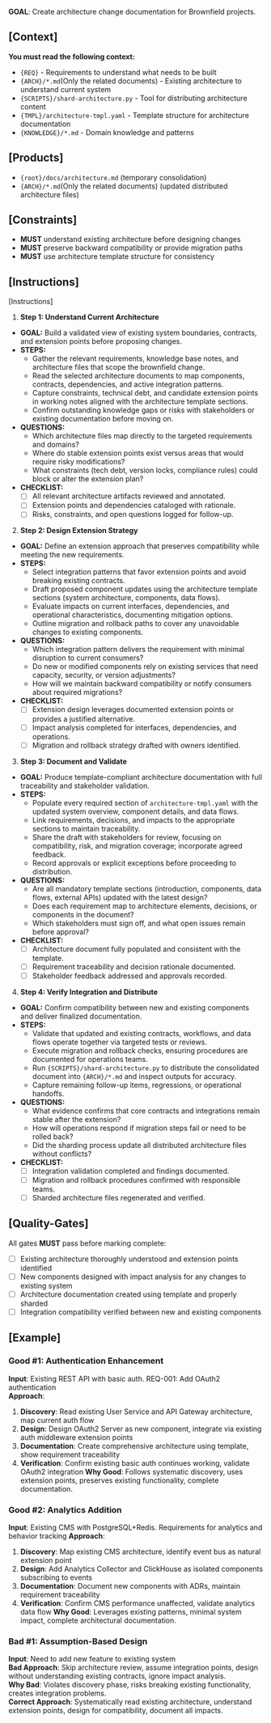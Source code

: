 **GOAL**: Create architecture change documentation for Brownfield projects.

## [Context]
**You must read the following context:**
- `{REQ}` - Requirements to understand what needs to be built
- `{ARCH}/*.md`(Only the related documents) - Existing architecture to understand current system
- `{SCRIPTS}/shard-architecture.py` - Tool for distributing architecture content
- `{TMPL}/architecture-tmpl.yaml` - Template structure for architecture documentation
- `{KNOWLEDGE}/*.md` - Domain knowledge and patterns

## [Products]
- `{root}/docs/architecture.md` (temporary consolidation)
- `{ARCH}/*.md`(Only the related documents) (updated distributed architecture files)

## [Constraints]
- **MUST** understand existing architecture before designing changes
- **MUST** preserve backward compatibility or provide migration paths
- **MUST** use architecture template structure for consistency

## [Instructions]
[Instructions]
1. **Step 1: Understand Current Architecture**
- **GOAL:** Build a validated view of existing system boundaries, contracts, and extension points before proposing changes.
- **STEPS:**
  - Gather the relevant requirements, knowledge base notes, and architecture files that scope the brownfield change.
  - Read the selected architecture documents to map components, contracts, dependencies, and active integration patterns.
  - Capture constraints, technical debt, and candidate extension points in working notes aligned with the architecture template sections.
  - Confirm outstanding knowledge gaps or risks with stakeholders or existing documentation before moving on.
- **QUESTIONS:**
  - Which architecture files map directly to the targeted requirements and domains?
  - Where do stable extension points exist versus areas that would require risky modifications?
  - What constraints (tech debt, version locks, compliance rules) could block or alter the extension plan?
- **CHECKLIST:**
  - [ ] All relevant architecture artifacts reviewed and annotated.
  - [ ] Extension points and dependencies cataloged with rationale.
  - [ ] Risks, constraints, and open questions logged for follow-up.

2. **Step 2: Design Extension Strategy**
- **GOAL:** Define an extension approach that preserves compatibility while meeting the new requirements.
- **STEPS:**
  - Select integration patterns that favor extension points and avoid breaking existing contracts.
  - Draft proposed component updates using the architecture template sections (system architecture, components, data flows).
  - Evaluate impacts on current interfaces, dependencies, and operational characteristics, documenting mitigation options.
  - Outline migration and rollback paths to cover any unavoidable changes to existing components.
- **QUESTIONS:**
  - Which integration pattern delivers the requirement with minimal disruption to current consumers?
  - Do new or modified components rely on existing services that need capacity, security, or version adjustments?
  - How will we maintain backward compatibility or notify consumers about required migrations?
- **CHECKLIST:**
  - [ ] Extension design leverages documented extension points or provides a justified alternative.
  - [ ] Impact analysis completed for interfaces, dependencies, and operations.
  - [ ] Migration and rollback strategy drafted with owners identified.

3. **Step 3: Document and Validate**
- **GOAL:** Produce template-compliant architecture documentation with full traceability and stakeholder validation.
- **STEPS:**
  - Populate every required section of `architecture-tmpl.yaml` with the updated system overview, component details, and data flows.
  - Link requirements, decisions, and impacts to the appropriate sections to maintain traceability.
  - Share the draft with stakeholders for review, focusing on compatibility, risk, and migration coverage; incorporate agreed feedback.
  - Record approvals or explicit exceptions before proceeding to distribution.
- **QUESTIONS:**
  - Are all mandatory template sections (introduction, components, data flows, external APIs) updated with the latest design?
  - Does each requirement map to architecture elements, decisions, or components in the document?
  - Which stakeholders must sign off, and what open issues remain before approval?
- **CHECKLIST:**
  - [ ] Architecture document fully populated and consistent with the template.
  - [ ] Requirement traceability and decision rationale documented.
  - [ ] Stakeholder feedback addressed and approvals recorded.

4. **Step 4: Verify Integration and Distribute**
- **GOAL:** Confirm compatibility between new and existing components and deliver finalized documentation.
- **STEPS:**
  - Validate that updated and existing contracts, workflows, and data flows operate together via targeted tests or reviews.
  - Execute migration and rollback checks, ensuring procedures are documented for operations teams.
  - Run `{SCRIPTS}/shard-architecture.py` to distribute the consolidated document into `{ARCH}/*.md` and inspect outputs for accuracy.
  - Capture remaining follow-up items, regressions, or operational handoffs.
- **QUESTIONS:**
  - What evidence confirms that core contracts and integrations remain stable after the extension?
  - How will operations respond if migration steps fail or need to be rolled back?
  - Did the sharding process update all distributed architecture files without conflicts?
- **CHECKLIST:**
  - [ ] Integration validation completed and findings documented.
  - [ ] Migration and rollback procedures confirmed with responsible teams.
  - [ ] Sharded architecture files regenerated and verified.

## [Quality-Gates]
All gates **MUST** pass before marking complete:
- [ ] Existing architecture thoroughly understood and extension points identified  
- [ ] New components designed with impact analysis for any changes to existing system
- [ ] Architecture documentation created using template and properly sharded
- [ ] Integration compatibility verified between new and existing components

## [Example]

### Good #1: Authentication Enhancement
**Input**: Existing REST API with basic auth. REQ-001: Add OAuth2 authentication  
**Approach**: 
1. **Discovery**: Read existing User Service and API Gateway architecture, map current auth flow
2. **Design**: Design OAuth2 Server as new component, integrate via existing auth middleware extension points
3. **Documentation**: Create comprehensive architecture using template, show requirement traceability  
4. **Verification**: Confirm existing basic auth continues working, validate OAuth2 integration
**Why Good**: Follows systematic discovery, uses extension points, preserves existing functionality, complete documentation.

### Good #2: Analytics Addition  
**Input**: Existing CMS with PostgreSQL+Redis. Requirements for analytics and behavior tracking
**Approach**:
1. **Discovery**: Map existing CMS architecture, identify event bus as natural extension point
2. **Design**: Add Analytics Collector and ClickHouse as isolated components subscribing to events
3. **Documentation**: Document new components with ADRs, maintain requirement traceability
4. **Verification**: Confirm CMS performance unaffected, validate analytics data flow
**Why Good**: Leverages existing patterns, minimal system impact, complete architectural documentation.

### Bad #1: Assumption-Based Design
**Input**: Need to add new feature to existing system  
**Bad Approach**: Skip architecture review, assume integration points, design without understanding existing contracts, ignore impact analysis.  
**Why Bad**: Violates discovery phase, risks breaking existing functionality, creates integration problems.  
**Correct Approach**: Systematically read existing architecture, understand extension points, design for compatibility, document all impacts.
